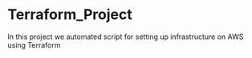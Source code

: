 # Terraform_Project
In this project we automated script for setting up infrastructure on AWS using Terraform
